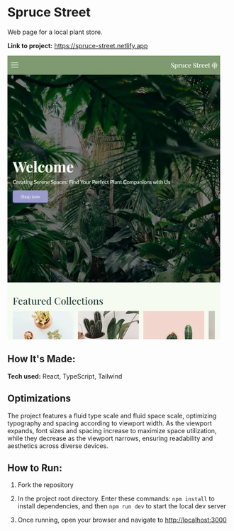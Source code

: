 # Spruce Street

Web page for a local plant store.

**Link to project:** https://spruce-street.netlify.app

![alt tag](/src/assets/readme-image.webp)

## How It's Made:

**Tech used:** React, TypeScript, Tailwind

## Optimizations

The project features a fluid type scale and fluid space scale, optimizing typography and spacing according to viewport width. As the viewport expands, font sizes and spacing increase to maximize space utilization, while they decrease as the viewport narrows, ensuring readability and aesthetics across diverse devices.

## How to Run:

1. Fork the repository

2. In the project root directory. Enter these commands:
   `npm install` to install dependencies, and then
   `npm run dev` to start the local dev server

3. Once running, open your browser and navigate to [http://localhost:3000](http://localhost:3000)

